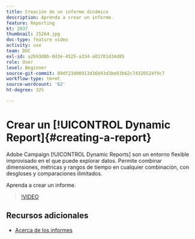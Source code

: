 ```yaml
---
title: Creación de un informe dinámico
description: Aprenda a crear un informe.
feature: Reporting
kt: 2037
thumbnail: 25264.jpg
doc-type: feature video
activity: use
team: DOC
exl-id: a2b93d8b-0d3e-4525-a334-a01701d34d85
role: User
level: Beginner
source-git-commit: 89df23d00913d36b93d3be03b62c74320524f9c7
workflow-type: tm+mt
source-wordcount: '62'
ht-degree: 32%

---
```


# Crear un [!UICONTROL Dynamic Report]{#creating-a-report}

Adobe Campaign [!UICONTROL Dynamic Reports] son un entorno flexible improvisado en el que puede explorar datos. Permite combinar dimensiones, métricas y rangos de tiempo en cualquier combinación, con desgloses y comparaciones ilimitados.

Aprenda a crear un informe.

>[!VIDEO](https://video.tv.adobe.com/v/25264/?quality=12&learn=on)

## Recursos adicionales

* [Acerca de los informes](https://experienceleague.adobe.com/docs/campaign-standard/using/reporting/about-reporting/about-dynamic-reports.html?lang=en)

